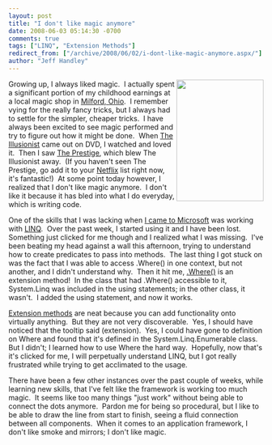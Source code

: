 ```yaml
---
layout: post
title: "I don't like magic anymore"
date: 2008-06-03 05:14:30 -0700
comments: true
tags: ["LINQ", "Extension Methods"]
redirect_from: ["/archive/2008/06/02/i-dont-like-magic-anymore.aspx/"]
author: "Jeff Handley"
---
```

<!-- more -->
<p><img height="240" src="http://customersrock.files.wordpress.com/2007/07/magic-hat.jpg" width="172" align="right" />Growing up, I always liked magic.  I actually spent a significant portion of my childhood earnings at a local magic shop in <a href="http://www.milfordohio.org/" target="_blank">Milford, Ohio</a>.  I remember vying for the really fancy tricks, but I always had to settle for the simpler, cheaper tricks.  I have always been excited to see magic performed and try to figure out how it might be done.  When <a href="http://www.imdb.com/title/tt0443543/" target="_blank">The Illusionist</a> came out on DVD, I watched and loved it.  Then I saw <a href="http://www.imdb.com/title/tt0482571/" target="_blank">The Prestige</a>, which blew The Illusionist away.  (If you haven't seen The Prestige, go add it to your <a href="http://www.netflix.com/Movie/The_Prestige/70047095?lnkctr=srchrd-sr&amp;strkid=1905684886_0_0" target="_blank">Netflix</a> list right now, it's fantastic!)  At some point today however, I realized that I don't like magic anymore.  I don't like it because it has bled into what I do everyday, which is writing code.</p>  <p>One of the skills that I was lacking when <a href="http://jeffhandley.com/archive/2008/05/12/life.reboot.aspx" target="_blank">I came to Microsoft</a> was working with <a href="http://msdn.microsoft.com/en-us/netframework/aa904594.aspx" target="_blank">LINQ</a>.  Over the past week, I started using it and I have been lost.  Something just clicked for me though and I realized what I was missing.  I've been beating my head against a wall this afternoon, trying to understand how to create predicates to pass into methods.  The last thing I got stuck on was the fact that I was able to access .Where() in one context, but not another, and I didn't understand why.  Then it hit me, <a href="http://msdn.microsoft.com/en-us/library/bb534803.aspx" target="_blank">.Where()</a> is an extension method!  In the class that had .Where() accessible to it, System.Linq was included in the using statements; in the other class, it wasn't.  I added the using statement, and now it works.</p>  <p><a href="http://msdn.microsoft.com/en-us/library/bb383977.aspx" target="_blank">Extension methods</a> are neat because you can add functionality onto virtually anything.  But they are not very discoverable.  Yes, I should have noticed that the tooltip said (extension).  Yes, I could have gone to definition on Where and found that it's defined in the System.Linq.Enumerable class.  But I didn't; I learned how to use Where the hard way.  Hopefully, now that's it's clicked for me, I will perpetually understand LINQ, but I got really frustrated while trying to get acclimated to the usage.</p>  <p>There have been a few other instances over the past couple of weeks, while learning new skills, that I've felt like the framework is working too much magic.  It seems like too many things "just work" without being able to connect the dots anymore.  Pardon me for being so procedural, but I like to be able to draw the line from start to finish, seeing a fluid connection between all components.  When it comes to an application framework, I don't like smoke and mirrors; I don't like magic.</p>
